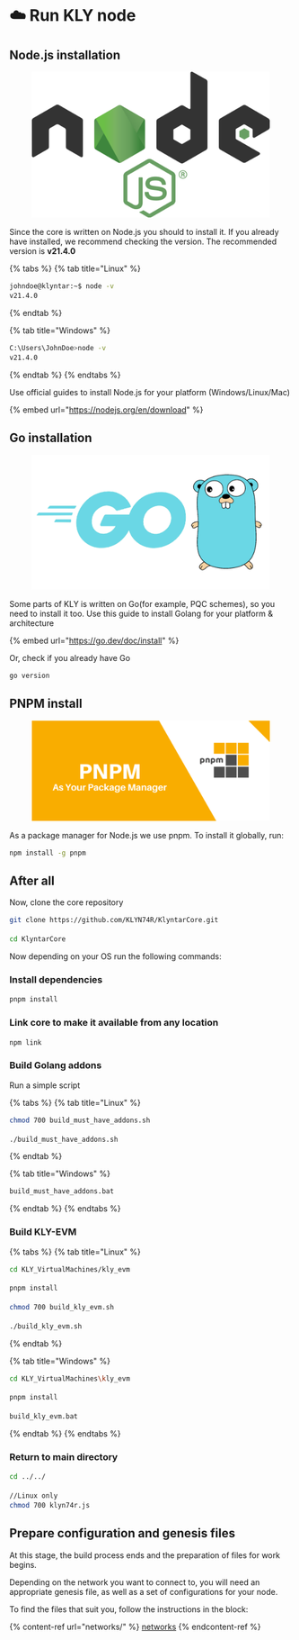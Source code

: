 # ☁️ Run KLY node

## Node.js installation

<figure><img src="../.gitbook/assets/image (6) (1) (1) (1).png" alt=""><figcaption></figcaption></figure>

Since the core is written on Node.js you should to install it. If you already have installed, we recommend checking the version. The recommended version is **v21.4.0**

{% tabs %}
{% tab title="Linux" %}
```bash
johndoe@klyntar:~$ node -v
v21.4.0
```
{% endtab %}

{% tab title="Windows" %}
```sh
C:\Users\JohnDoe>node -v
v21.4.0
```
{% endtab %}
{% endtabs %}

Use official guides to install Node.js for your platform (Windows/Linux/Mac)

{% embed url="https://nodejs.org/en/download" %}

## Go installation

<figure><img src="../.gitbook/assets/image (1) (1) (1) (1) (1) (1) (1) (1) (1) (1).png" alt=""><figcaption></figcaption></figure>

Some parts of KLY is written on Go(for example, PQC schemes), so you need to install it too. Use this guide to install Golang for your platform & architecture

{% embed url="https://go.dev/doc/install" %}

Or, check if you already have Go

```sh
go version
```

## PNPM install

<figure><img src="../.gitbook/assets/image (2) (1) (1) (1) (1) (1) (1).png" alt=""><figcaption></figcaption></figure>

As a package manager for Node.js we use pnpm. To install it globally, run:

```sh
npm install -g pnpm
```

## After all

Now, clone the core repository

```sh
git clone https://github.com/KLYN74R/KlyntarCore.git

cd KlyntarCore
```

Now depending on your OS run the following commands:

### Install dependencies

```sh
pnpm install
```

### Link core to make it available from any location

```sh
npm link
```

### Build Golang addons

Run a simple script

{% tabs %}
{% tab title="Linux" %}
```bash
chmod 700 build_must_have_addons.sh

./build_must_have_addons.sh
```
{% endtab %}

{% tab title="Windows" %}
```sh
build_must_have_addons.bat
```
{% endtab %}
{% endtabs %}

### Build KLY-EVM

{% tabs %}
{% tab title="Linux" %}
```sh
cd KLY_VirtualMachines/kly_evm

pnpm install

chmod 700 build_kly_evm.sh

./build_kly_evm.sh
```
{% endtab %}

{% tab title="Windows" %}
```sh
cd KLY_VirtualMachines\kly_evm

pnpm install

build_kly_evm.bat
```
{% endtab %}
{% endtabs %}

### Return to main directory

```sh
cd ../../

//Linux only
chmod 700 klyn74r.js
```

## Prepare configuration and genesis files

At this stage, the build process ends and the preparation of files for work begins.

Depending on the network you want to connect to, you will need an appropriate genesis file, as well as a set of configurations for your node.

To find the files that suit you, follow the instructions in the block:

{% content-ref url="networks/" %}
[networks](networks/)
{% endcontent-ref %}
